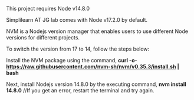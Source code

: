 This project requires Node v14.8.0

Simplilearn AT JG lab comes with Node v17.2.0 by default.

NVM is a Nodejs version manager that enables users to use different Node versions for different projects.

To switch the version from 17 to 14, follow the steps below:

Install the NVM package using the command,
**curl -o- https://raw.githubusercontent.com/nvm-sh/nvm/v0.35.3/install.sh | bash**

Next, install Nodejs version 14.8.0 by the executing command, 
**nvm install 14.8.0**  //If you get an error, restart the terminal and try again. 

